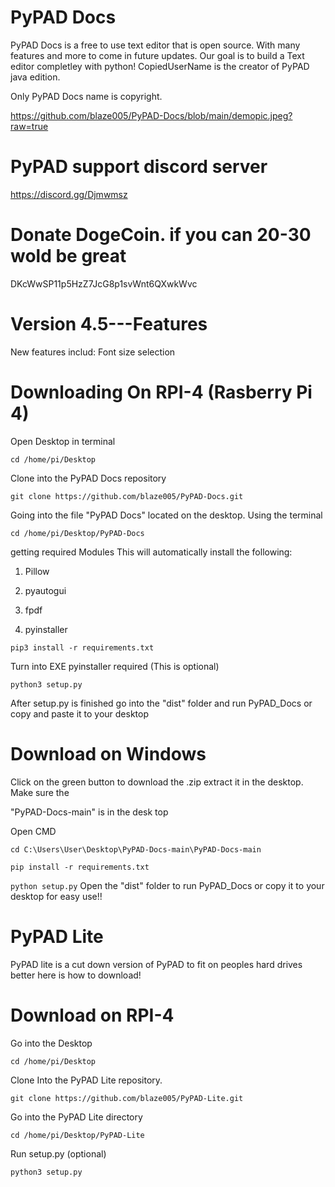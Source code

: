 # PyPAD Docs

PyPAD Docs is a free to use text editor that is open source. With many features and more to come in future updates. Our goal is to build a Text editor completley with python! CopiedUserName is the creator of PyPAD java edition.



Only PyPAD Docs name is copyright. 

https://github.com/blaze005/PyPAD-Docs/blob/main/demopic.jpeg?raw=true

# PyPAD support discord server
https://discord.gg/Djmwmsz


# Donate DogeCoin. if you can 20-30 wold be great 

DKcWwSP11p5HzZ7JcG8p1svWnt6QXwkWvc

# Version 4.5---Features

New features includ: Font size selection






# Downloading On RPI-4 (Rasberry Pi 4)


Open Desktop in terminal

```cd /home/pi/Desktop```

Clone into the PyPAD Docs repository

```git clone https://github.com/blaze005/PyPAD-Docs.git```

Going into the file "PyPAD Docs" located on the desktop. Using the terminal

```cd /home/pi/Desktop/PyPAD-Docs```

getting required Modules
This will automatically install the following:

1. Pillow 

2. pyautogui

3. fpdf

4. pyinstaller

```pip3 install -r requirements.txt```


Turn into EXE pyinstaller required (This is optional) 

```python3 setup.py```

After setup.py is finished go into the "dist" folder and run PyPAD_Docs or copy and paste it to 
your desktop



# Download on Windows

Click on the green button to download the .zip extract it in the desktop. Make sure the 

"PyPAD-Docs-main" is in the desk top

Open CMD


```cd C:\Users\User\Desktop\PyPAD-Docs-main\PyPAD-Docs-main```


```pip install -r requirements.txt```


```python setup.py```
Open the "dist" folder to run PyPAD_Docs or copy it to your desktop for easy use!!




# PyPAD Lite

PyPAD lite is a cut down version of PyPAD to fit on peoples hard drives better here is how to download!

# Download on RPI-4

Go into the Desktop

```cd /home/pi/Desktop```

Clone Into the PyPAD Lite repository.

```git clone https://github.com/blaze005/PyPAD-Lite.git```

Go into the PyPAD Lite directory

```cd /home/pi/Desktop/PyPAD-Lite```

Run setup.py (optional)

```python3 setup.py```
